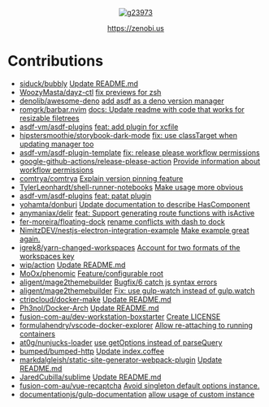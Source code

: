 <div align="center">

<a href="https://zenobi.us">

![g23973](https://user-images.githubusercontent.com/61225/227766902-86d64408-db55-4bb9-b128-68e4b6ce09d3.png)

https://zenobi.us

</a>
</div>

# Contributions

- [siduck/bubbly](https://api.github.com/repos/siduck/bubbly) [Update README.md](https://github.com/siduck/bubbly/pull/2)
- [WoozyMasta/dayz-ctl](https://api.github.com/repos/WoozyMasta/dayz-ctl) [fix previews for zsh](https://github.com/WoozyMasta/dayz-ctl/pull/12)
- [denolib/awesome-deno](https://api.github.com/repos/denolib/awesome-deno) [add asdf as a deno version manager](https://github.com/denolib/awesome-deno/pull/359)
- [romgrk/barbar.nvim](https://api.github.com/repos/romgrk/barbar.nvim) [docs: Update readme with code that works for resizable filetrees](https://github.com/romgrk/barbar.nvim/pull/374)
- [asdf-vm/asdf-plugins](https://api.github.com/repos/asdf-vm/asdf-plugins) [feat: add plugin for xcfile](https://github.com/asdf-vm/asdf-plugins/pull/769)
- [hipstersmoothie/storybook-dark-mode](https://api.github.com/repos/hipstersmoothie/storybook-dark-mode) [fix: use classTarget when updating manager too](https://github.com/hipstersmoothie/storybook-dark-mode/pull/223)
- [asdf-vm/asdf-plugin-template](https://api.github.com/repos/asdf-vm/asdf-plugin-template) [fix: release please workflow permissions](https://github.com/asdf-vm/asdf-plugin-template/pull/60)
- [google-github-actions/release-please-action](https://api.github.com/repos/google-github-actions/release-please-action) [Provide information about workflow permissions](https://github.com/google-github-actions/release-please-action/pull/725)
- [comtrya/comtrya](https://api.github.com/repos/comtrya/comtrya) [Explain version pinning feature](https://github.com/comtrya/comtrya/pull/310)
- [TylerLeonhardt/shell-runner-notebooks](https://api.github.com/repos/TylerLeonhardt/shell-runner-notebooks) [Make usage more obvious](https://github.com/TylerLeonhardt/shell-runner-notebooks/pull/10)
- [asdf-vm/asdf-plugins](https://api.github.com/repos/asdf-vm/asdf-plugins) [feat: patat plugin](https://github.com/asdf-vm/asdf-plugins/pull/690)
- [yohamta/donburi](https://api.github.com/repos/yohamta/donburi) [Update documentation to describe HasComponent](https://github.com/yohamta/donburi/pull/11)
- [anymaniax/delir](https://api.github.com/repos/anymaniax/delir) [feat: Support generating route functions with isActive](https://github.com/anymaniax/delir/pull/2)
- [fer-moreira/floating-dock](https://api.github.com/repos/fer-moreira/floating-dock) [rename conflicts with dash to dock](https://github.com/fer-moreira/floating-dock/pull/10)
- [NimitzDEV/nestjs-electron-integration-example](https://api.github.com/repos/NimitzDEV/nestjs-electron-integration-example) [Make example great again.](https://github.com/NimitzDEV/nestjs-electron-integration-example/pull/2)
- [igrek8/yarn-changed-workspaces](https://api.github.com/repos/igrek8/yarn-changed-workspaces) [Account for two formats of the workspaces key](https://github.com/igrek8/yarn-changed-workspaces/pull/3)
- [wip/action](https://api.github.com/repos/wip/action) [Update README.md](https://github.com/wip/action/pull/22)
- [MoOx/phenomic](https://api.github.com/repos/MoOx/phenomic) [Feature/configurable root](https://github.com/MoOx/phenomic/pull/1264)
- [aligent/mage2themebuilder](https://api.github.com/repos/aligent/mage2themebuilder) [Bugfix/6 catch js syntax errors](https://github.com/aligent/mage2themebuilder/pull/7)
- [aligent/mage2themebuilder](https://api.github.com/repos/aligent/mage2themebuilder) [Fix: use gulp-watch instead of gulp.watch](https://github.com/aligent/mage2themebuilder/pull/5)
- [ctripcloud/docker-make](https://api.github.com/repos/ctripcloud/docker-make) [Update README.md](https://github.com/ctripcloud/docker-make/pull/22)
- [Ph3nol/Docker-Arch](https://api.github.com/repos/Ph3nol/Docker-Arch) [Update README.md](https://github.com/Ph3nol/Docker-Arch/pull/29)
- [fusion-com-au/dev-workstation-boxstarter](https://api.github.com/repos/fusion-com-au/dev-workstation-boxstarter) [Create LICENSE](https://github.com/fusion-com-au/dev-workstation-boxstarter/pull/3)
- [formulahendry/vscode-docker-explorer](https://api.github.com/repos/formulahendry/vscode-docker-explorer) [Allow re-attaching to running containers](https://github.com/formulahendry/vscode-docker-explorer/pull/13)
- [at0g/nunjucks-loader](https://api.github.com/repos/at0g/nunjucks-loader) [use getOptions instead of parseQuery](https://github.com/at0g/nunjucks-loader/pull/48)
- [bumped/bumped-http](https://api.github.com/repos/bumped/bumped-http) [Update index.coffee](https://github.com/bumped/bumped-http/pull/5)
- [markdalgleish/static-site-generator-webpack-plugin](https://api.github.com/repos/markdalgleish/static-site-generator-webpack-plugin) [Update README.md](https://github.com/markdalgleish/static-site-generator-webpack-plugin/pull/68)
- [JaredCubilla/sublime](https://api.github.com/repos/JaredCubilla/sublime) [Update README.md](https://github.com/JaredCubilla/sublime/pull/20)
- [fusion-com-au/vue-recaptcha](https://api.github.com/repos/fusion-com-au/vue-recaptcha) [Avoid singleton default options instance.](https://github.com/fusion-com-au/vue-recaptcha/pull/1)
- [documentationjs/gulp-documentation](https://api.github.com/repos/documentationjs/gulp-documentation) [allow usage of custom instance](https://github.com/documentationjs/gulp-documentation/pull/16)

